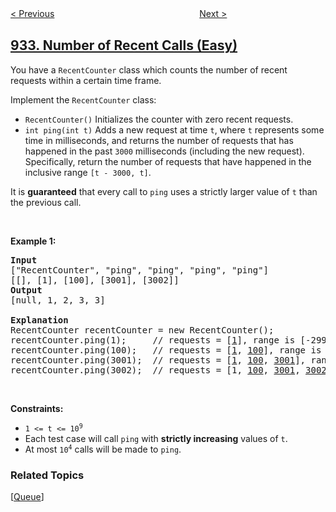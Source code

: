 <!--|This file generated by command(leetcode description); DO NOT EDIT.    |-->
<!--+----------------------------------------------------------------------+-->
<!--|@author    openset <openset.wang@gmail.com>                           |-->
<!--|@link      https://github.com/openset                                 |-->
<!--|@home      https://github.com/openset/leetcode                        |-->
<!--+----------------------------------------------------------------------+-->

[< Previous](../beautiful-array "Beautiful Array")
　　　　　　　　　　　　　　　　
[Next >](../shortest-bridge "Shortest Bridge")

## [933. Number of Recent Calls (Easy)](https://leetcode.com/problems/number-of-recent-calls "最近的请求次数")

<p>You have a <code>RecentCounter</code> class which counts the number of recent requests within a certain time frame.</p>

<p>Implement the <code>RecentCounter</code> class:</p>

<ul>
	<li><code>RecentCounter()</code> Initializes the counter with zero recent requests.</li>
	<li><code>int ping(int t)</code> Adds a new request at time <code>t</code>, where <code>t</code> represents some time in milliseconds, and returns the number of requests that has happened in the past <code>3000</code> milliseconds (including the new request). Specifically, return the number of requests that have happened in the inclusive range <code>[t - 3000, t]</code>.</li>
</ul>

<p>It is <strong>guaranteed</strong> that every call to <code>ping</code> uses a strictly larger value of <code>t</code> than the previous call.</p>

<p>&nbsp;</p>
<p><strong>Example 1:</strong></p>

<pre>
<strong>Input</strong>
[&quot;RecentCounter&quot;, &quot;ping&quot;, &quot;ping&quot;, &quot;ping&quot;, &quot;ping&quot;]
[[], [1], [100], [3001], [3002]]
<strong>Output</strong>
[null, 1, 2, 3, 3]

<strong>Explanation</strong>
RecentCounter recentCounter = new RecentCounter();
recentCounter.ping(1);     // requests = [<u>1</u>], range is [-2999,1], return 1
recentCounter.ping(100);   // requests = [<u>1</u>, <u>100</u>], range is [-2900,100], return 2
recentCounter.ping(3001);  // requests = [<u>1</u>, <u>100</u>, <u>3001</u>], range is [1,3001], return 3
recentCounter.ping(3002);  // requests = [1, <u>100</u>, <u>3001</u>, <u>3002</u>], range is [2,3002], return 3
</pre>

<p>&nbsp;</p>
<p><strong>Constraints:</strong></p>

<ul>
	<li><code>1 &lt;= t &lt;= 10<sup>9</sup></code></li>
	<li>Each test case will call <code>ping</code> with <strong>strictly increasing</strong> values of <code>t</code>.</li>
	<li>At most <code>10<sup>4</sup></code> calls will be made to <code>ping</code>.</li>
</ul>

### Related Topics
  [[Queue](../../tag/queue/README.md)]

